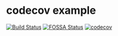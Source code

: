 # codecov example
[![Build Status](https://travis-ci.com/pentarix1996/codecov-example.svg?branch=main)](https://travis-ci.org/pentarix1996/codecov-example)
[![FOSSA Status](https://app.fossa.com/api/projects/git%2Bgithub.com%2Fpentarix1996%2Fcodecov-example.svg?type=shield)](https://app.fossa.com/projects/git%2Bgithub.com%2Fpentarix1996%2Fcodecov-example?ref=badge_shield)
[![codecov](https://codecov.io/gh/pentarix1996/codecov-example/branch/master/graph/badge.svg)](https://codecov.io/gh/pentarix1996/codecov-example)